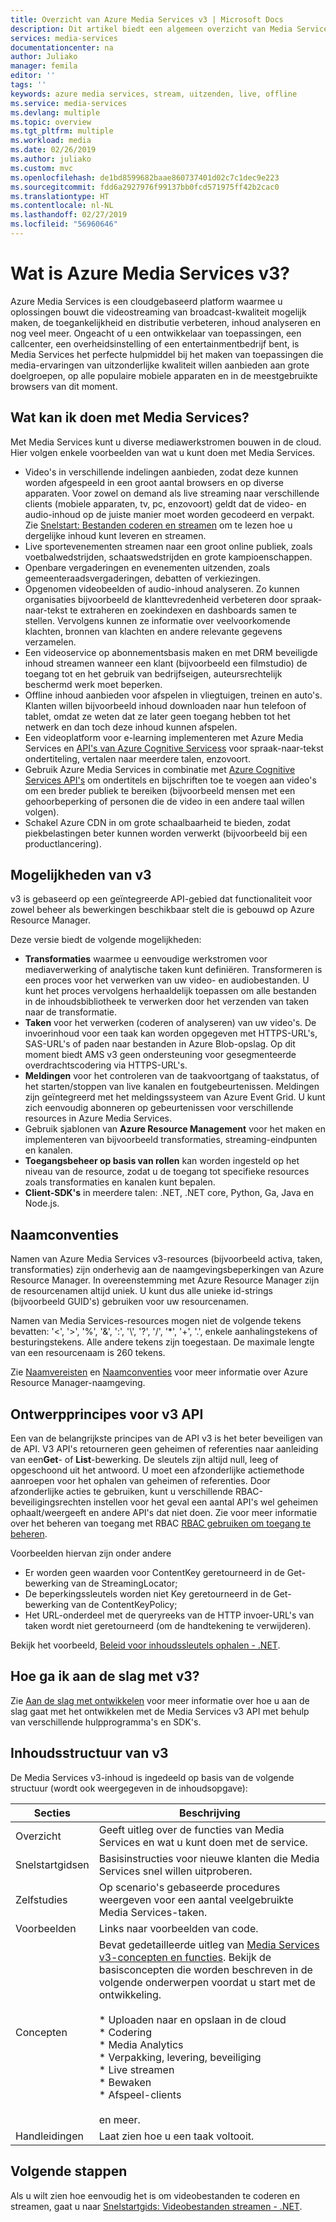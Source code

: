 ```yaml
---
title: Overzicht van Azure Media Services v3 | Microsoft Docs
description: Dit artikel biedt een algemeen overzicht van Media Services en bevat koppelingen naar artikelen voor meer informatie.
services: media-services
documentationcenter: na
author: Juliako
manager: femila
editor: ''
tags: ''
keywords: azure media services, stream, uitzenden, live, offline
ms.service: media-services
ms.devlang: multiple
ms.topic: overview
ms.tgt_pltfrm: multiple
ms.workload: media
ms.date: 02/26/2019
ms.author: juliako
ms.custom: mvc
ms.openlocfilehash: de1bd8599682baae860737401d02c7c1dec9e223
ms.sourcegitcommit: fdd6a2927976f99137bb0fcd571975ff42b2cac0
ms.translationtype: HT
ms.contentlocale: nl-NL
ms.lasthandoff: 02/27/2019
ms.locfileid: "56960646"
---
```

# <a name="what-is-azure-media-services-v3"></a>Wat is Azure Media Services v3?

Azure Media Services is een cloudgebaseerd platform waarmee u oplossingen bouwt die videostreaming van broadcast-kwaliteit mogelijk maken, de toegankelijkheid en distributie verbeteren, inhoud analyseren en nog veel meer. Ongeacht of u een ontwikkelaar van toepassingen, een callcenter, een overheidsinstelling of een entertainmentbedrijf bent, is Media Services het perfecte hulpmiddel bij het maken van toepassingen die media-ervaringen van uitzonderlijke kwaliteit willen aanbieden aan grote doelgroepen, op alle populaire mobiele apparaten en in de meestgebruikte browsers van dit moment. 

## <a name="what-can-i-do-with-media-services"></a>Wat kan ik doen met Media Services?

Met Media Services kunt u diverse mediawerkstromen bouwen in de cloud. Hier volgen enkele voorbeelden van wat u kunt doen met Media Services.  

* Video's in verschillende indelingen aanbieden, zodat deze kunnen worden afgespeeld in een groot aantal browsers en op diverse apparaten. Voor zowel on demand als live streaming naar verschillende clients (mobiele apparaten, tv, pc, enzovoort) geldt dat de video- en audio-inhoud op de juiste manier moet worden gecodeerd en verpakt. Zie [Snelstart: Bestanden coderen en streamen](stream-files-dotnet-quickstart.md) om te lezen hoe u dergelijke inhoud kunt leveren en streamen.
* Live sportevenementen streamen naar een groot online publiek, zoals voetbalwedstrijden, schaatswedstrijden en grote kampioenschappen. 
* Openbare vergaderingen en evenementen uitzenden, zoals gemeenteraadsvergaderingen, debatten of verkiezingen.
* Opgenomen videobeelden of audio-inhoud analyseren. Zo kunnen organisaties bijvoorbeeld de klanttevredenheid verbeteren door spraak-naar-tekst te extraheren en zoekindexen en dashboards samen te stellen. Vervolgens kunnen ze informatie over veelvoorkomende klachten, bronnen van klachten en andere relevante gegevens verzamelen.
* Een videoservice op abonnementsbasis maken en met DRM beveiligde inhoud streamen wanneer een klant (bijvoorbeeld een filmstudio) de toegang tot en het gebruik van bedrijfseigen, auteursrechtelijk beschermd werk moet beperken.
* Offline inhoud aanbieden voor afspelen in vliegtuigen, treinen en auto's. Klanten willen bijvoorbeeld inhoud downloaden naar hun telefoon of tablet, omdat ze weten dat ze later geen toegang hebben tot het netwerk en dan toch deze inhoud kunnen afspelen.
* Een videoplatform voor e-learning implementeren met Azure Media Services en [API's van Azure Cognitive Servicess](https://docs.microsoft.com/azure/#pivot=products&panel=ai) voor spraak-naar-tekst ondertiteling, vertalen naar meerdere talen, enzovoort. 
* Gebruik Azure Media Services in combinatie met [Azure Cognitive Services API's](https://docs.microsoft.com/azure/#pivot=products&panel=ai) om ondertitels en bijschriften toe te voegen aan video's om een breder publiek te bereiken (bijvoorbeeld mensen met een gehoorbeperking of personen die de video in een andere taal willen volgen).
* Schakel Azure CDN in om grote schaalbaarheid te bieden, zodat piekbelastingen beter kunnen worden verwerkt (bijvoorbeeld bij een productlancering). 

## <a name="v3-capabilities"></a>Mogelijkheden van v3

v3 is gebaseerd op een geïntegreerde API-gebied dat functionaliteit voor zowel beheer als bewerkingen beschikbaar stelt die is gebouwd op Azure Resource Manager. 

Deze versie biedt de volgende mogelijkheden:  

* **Transformaties** waarmee u eenvoudige werkstromen voor mediaverwerking of analytische taken kunt definiëren. Transformeren is een proces voor het verwerken van uw video- en audiobestanden. U kunt het proces vervolgens herhaaldelijk toepassen om alle bestanden in de inhoudsbibliotheek te verwerken door het verzenden van taken naar de transformatie.
* **Taken** voor het verwerken (coderen of analyseren) van uw video's. De invoerinhoud voor een taak kan worden opgegeven met HTTPS-URL's, SAS-URL's of paden naar bestanden in Azure Blob-opslag. Op dit moment biedt AMS v3 geen ondersteuning voor gesegmenteerde overdrachtscodering via HTTPS-URL's.
* **Meldingen** voor het controleren van de taakvoortgang of taakstatus, of het starten/stoppen van live kanalen en foutgebeurtenissen. Meldingen zijn geïntegreerd met het meldingssysteem van Azure Event Grid. U kunt zich eenvoudig abonneren op gebeurtenissen voor verschillende resources in Azure Media Services. 
* Gebruik sjablonen van **Azure Resource Management** voor het maken en implementeren van bijvoorbeeld transformaties, streaming-eindpunten en kanalen.
* **Toegangsbeheer op basis van rollen** kan worden ingesteld op het niveau van de resource, zodat u de toegang tot specifieke resources zoals transformaties en kanalen kunt bepalen.
* **Client-SDK's** in meerdere talen: .NET, .NET core, Python, Ga, Java en Node.js.

## <a name="naming-conventions"></a>Naamconventies

Namen van Azure Media Services v3-resources (bijvoorbeeld activa, taken, transformaties) zijn onderhevig aan de naamgevingsbeperkingen van Azure Resource Manager. In overeenstemming met Azure Resource Manager zijn de resourcenamen altijd uniek. U kunt dus alle unieke id-strings (bijvoorbeeld GUID's) gebruiken voor uw resourcenamen. 

Namen van Media Services-resources mogen niet de volgende tekens bevatten: '<', '>', '%', '&', ':', '&#92;', '?', '/', '*', '+', '.', enkele aanhalingstekens of besturingstekens. Alle andere tekens zijn toegestaan. De maximale lengte van een resourcenaam is 260 tekens. 

Zie [Naamvereisten](https://github.com/Azure/azure-resource-manager-rpc/blob/master/v1.0/resource-api-reference.md#arguments-for-crud-on-resource) en [Naamconventies](https://docs.microsoft.com/azure/architecture/best-practices/naming-conventions) voor meer informatie over Azure Resource Manager-naamgeving.

## <a name="v3-api-design-principles"></a>Ontwerpprincipes voor v3 API

Een van de belangrijkste principes van de API v3 is het beter beveiligen van de API. V3 API's retourneren geen geheimen of referenties naar aanleiding van een**Get**- of **List**-bewerking. De sleutels zijn altijd null, leeg of opgeschoond uit het antwoord. U moet een afzonderlijke actiemethode aanroepen voor het ophalen van geheimen of referenties. Door afzonderlijke acties te gebruiken, kunt u verschillende RBAC-beveiligingsrechten instellen voor het geval een aantal API's wel geheimen ophaalt/weergeeft en andere API's dat niet doen. Zie voor meer informatie over het beheren van toegang met RBAC [RBAC gebruiken om toegang te beheren](https://docs.microsoft.com/azure/role-based-access-control/role-assignments-rest).

Voorbeelden hiervan zijn onder andere 

* Er worden geen waarden voor ContentKey geretourneerd in de Get-bewerking van de StreamingLocator; 
* De beperkingssleutels worden niet Key geretourneerd in de Get-bewerking van de ContentKeyPolicy; 
* Het URL-onderdeel met de queryreeks van de HTTP invoer-URL's van taken wordt niet geretourneerd (om de handtekening te verwijderen).

Bekijk het voorbeeld, [Beleid voor inhoudssleutels ophalen - .NET](get-content-key-policy-dotnet-howto.md).

## <a name="how-can-i-get-started-with-v3"></a>Hoe ga ik aan de slag met v3?

Zie [Aan de slag met ontwikkelen](developers-guide.md) voor meer informatie over hoe u aan de slag gaat met het ontwikkelen met de Media Services v3 API met behulp van verschillende hulpprogramma's en SDK's.

## <a name="v3-content-map"></a>Inhoudsstructuur van v3

De Media Services v3-inhoud is ingedeeld op basis van de volgende structuur (wordt ook weergegeven in de inhoudsopgave):

|Secties| Beschrijving|
|---|---|
| Overzicht | Geeft uitleg over de functies van Media Services en wat u kunt doen met de service.|
| Snelstartgidsen | Basisinstructies voor nieuwe klanten die Media Services snel willen uitproberen.|
| Zelfstudies | Op scenario's gebaseerde procedures weergeven voor een aantal veelgebruikte Media Services-taken.|
| Voorbeelden | Links naar voorbeelden van code. |
| Concepten | Bevat gedetailleerde uitleg van [Media Services v3-concepten en functies](concepts-overview.md). Bekijk de basisconcepten die worden beschreven in de volgende onderwerpen voordat u start met de ontwikkeling.<br/><br/>* Uploaden naar en opslaan in de cloud<br/>* Codering<br/>* Media Analytics<br/>* Verpakking, levering, beveiliging<br/>* Live streamen<br/>* Bewaken<br/>* Afspeel-clients<br/><br/>en meer. |
| Handleidingen | Laat zien hoe u een taak voltooit.|

## <a name="next-steps"></a>Volgende stappen

Als u wilt zien hoe eenvoudig het is om videobestanden te coderen en streamen, gaat u naar [Snelstartgids: Videobestanden streamen - .NET](stream-files-dotnet-quickstart.md). 

